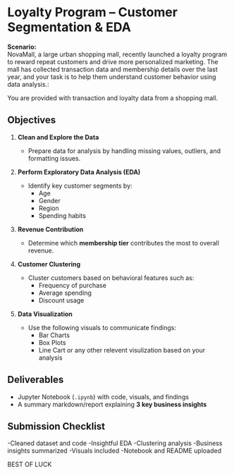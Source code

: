 # Loyalty Program – Customer Segmentation & EDA

**Scenario:**  
NovaMall, a large urban shopping mall, recently launched a loyalty program to reward repeat customers and drive more personalized marketing. The mall has collected transaction data and membership details over the last year, and your task is to help them understand customer behavior using data analysis.:

You are provided with transaction and loyalty data from a shopping mall.

## Objectives

1. **Clean and Explore the Data**
   - Prepare data for analysis by handling missing values, outliers, and formatting issues.

2. **Perform Exploratory Data Analysis (EDA)**
   - Identify key customer segments by:
     - Age
     - Gender
     - Region
     - Spending habits

3. **Revenue Contribution**
   - Determine which **membership tier** contributes the most to overall revenue.

4. **Customer Clustering**
   - Cluster customers based on behavioral features such as:
     - Frequency of purchase
     - Average spending
     - Discount usage

5. **Data Visualization**
   - Use the following visuals to communicate findings:
     - Bar Charts
     - Box Plots
     - Line Cart
or any other relevent visulization based on your analysis

## Deliverables

- Jupyter Notebook (`.ipynb`) with code, visuals, and findings
- A summary markdown/report explaining **3 key business insights**


## Submission Checklist

-Cleaned dataset and code
-Insightful EDA
-Clustering analysis
-Business insights summarized
-Visuals included
-Notebook and README uploaded


BEST OF LUCK


